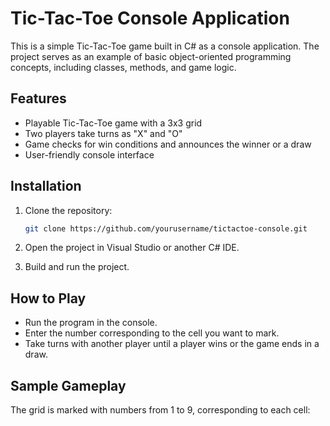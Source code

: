 # Tic-Tac-Toe Console Application

This is a simple Tic-Tac-Toe game built in C# as a console application. The project serves as an example of basic object-oriented programming concepts, including classes, methods, and game logic.

## Features

- Playable Tic-Tac-Toe game with a 3x3 grid
- Two players take turns as "X" and "O"
- Game checks for win conditions and announces the winner or a draw
- User-friendly console interface

## Installation

1. Clone the repository:

    ```bash
    git clone https://github.com/yourusername/tictactoe-console.git
    ```

2. Open the project in Visual Studio or another C# IDE.

3. Build and run the project.

## How to Play

- Run the program in the console.
- Enter the number corresponding to the cell you want to mark.
- Take turns with another player until a player wins or the game ends in a draw.

## Sample Gameplay

The grid is marked with numbers from 1 to 9, corresponding to each cell:

